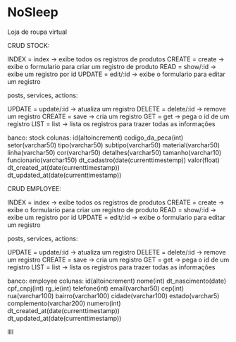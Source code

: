 # NoSleep
Loja de roupa virtual

CRUD STOCK:

INDEX  = index    -> exibe todos os registros de produtos
CREATE = create   -> exibe o formulario para criar um registro de produto
READ   = show/:id -> exibe um registro por id
UPDATE = edit/:id -> exibe o formulario para editar um registro

posts, services, actions:

UPDATE = update/:id -> atualiza um registro
DELETE = delete/:id -> remove um registro
CREATE = save       -> cria um registro
GET    = get        -> pega o id de um registro
LIST   = list       -> lista os registros para trazer todas as informações

banco: stock
colunas:
id(altoincrement)
codigo_da_peca(int)
setor(varchar50)
tipo(varchar50)
subtipo(varchar50)
material(varchar50)
linha(varchar50)
cor(varchar50)
detalhes(varchar50)
tamanho(varchar10)
funcionario(varchar150)
dt_cadastro(date(currenttimestemp))
valor(float)
dt_created_at(date(currenttimestamp))
dt_updated_at(date(currenttimestamp))

CRUD EMPLOYEE:

INDEX  = index    -> exibe todos os registros de produtos
CREATE = create   -> exibe o formulario para criar um registro de produto
READ   = show/:id -> exibe um registro por id
UPDATE = edit/:id -> exibe o formulario para editar um registro

posts, services, actions:

UPDATE = update/:id -> atualiza um registro
DELETE = delete/:id -> remove um registro
CREATE = save       -> cria um registro
GET    = get        -> pega o id de um registro
LIST   = list       -> lista os registros para trazer todas as informações

banco: employee
colunas:
id(altoincrement)
nome(int)
dt_nascimento(date)
cpf_cnpj(int)
rg_ie(int)
telefone(int)
email(varchar50)
cep(int)
rua(varchar100)
bairro(varchar100)
cidade(varchar100)
estado(varchar5)
complemento(varchar200)
numero(int)
dt_created_at(date(currenttimestamp))
dt_updated_at(date(currenttimestamp))


llll
